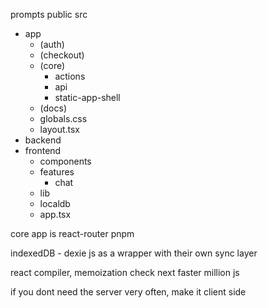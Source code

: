 
prompts
public
src
- app
	- (auth)
	- (checkout)
	- (core)
		- actions
		- api
		- static-app-shell
	- (docs)
	- globals.css
	- layout.tsx
- backend
- frontend
	- components
	- features
		- chat
	- lib
	- localdb
	- app.tsx

core app is react-router
pnpm

indexedDB - dexie js as a wrapper with their own sync layer


react compiler, memoization
check next faster 
million js



if you dont need the server very often, make it client side
